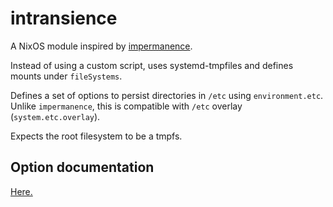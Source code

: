 # intransience

A NixOS module inspired by [impermanence].

Instead of using a custom script, uses systemd-tmpfiles and defines mounts under `fileSystems`.

Defines a set of options to persist directories in `/etc` using `environment.etc`. Unlike `impermanence`, this is compatible with `/etc` overlay (`system.etc.overlay`).

Expects the root filesystem to be a tmpfs.

## Option documentation

[Here.](https://anna328p.github.io/intransience/)

[impermanence]: https://github.com/nix-community/impermanence
